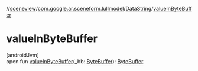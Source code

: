 //[sceneview](../../../index.md)/[com.google.ar.sceneform.lullmodel](../index.md)/[DataString](index.md)/[valueInByteBuffer](value-in-byte-buffer.md)

# valueInByteBuffer

[androidJvm]\
open fun [valueInByteBuffer](value-in-byte-buffer.md)(_bb: [ByteBuffer](https://developer.android.com/reference/kotlin/java/nio/ByteBuffer.html)): [ByteBuffer](https://developer.android.com/reference/kotlin/java/nio/ByteBuffer.html)
